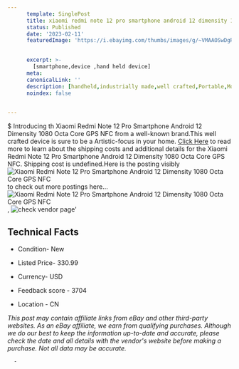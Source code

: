 ```yaml
---
      template: SinglePost
      title: xiaomi redmi note 12 pro smartphone android 12 dimensity 1080 octa core gps nfc
      status: Published
      date: '2023-02-11'
      featuredImage: 'https://i.ebayimg.com/thumbs/images/g/~VMAAOSwDgRjW0Qu/s-l225.jpg'
       

      excerpt: >-
        [smartphone,device ,hand held device]
      meta:
      canonicalLink: ''
      description: [handheld,industrially made,well crafted,Portable,Mobile,Compact,Convenient,Lightweight,Maneuverable,Man-portable,Miniature,Carriable,Hand-held,Light,Holdable,Transportable,Mobile device,Pocket-sized,On-the-go,Wireless,Cordless,Compact size,Convenient size, smartphone,device ,hand held device]
      noindex: false
      

---
```

$
      Introducing th Xiaomi Redmi Note 12 Pro Smartphone Android 12 Dimensity 1080 Octa Core GPS NFC from a well-known brand.This well crafted device  is sure to be a Artistic-focus in your home. [Click Here](https://www.ebay.com/itm/285030565395?hash=item425d254613%3Ag%3A%7EVMAAOSwDgRjW0Qu&mkevt=1&mkcid=1&mkrid=711-53200-19255-0&campid=%253CePNCampaignId%253E&customid=%253CreferenceId%253E&toolid=10049) to read more to learn about the shipping costs and additional details for the Xiaomi Redmi Note 12 Pro Smartphone Android 12 Dimensity 1080 Octa Core GPS NFC. Shipping cost is undefined.Here is the posting visibly ![Xiaomi Redmi Note 12 Pro Smartphone Android 12 Dimensity 1080 Octa Core GPS NFC](https://i.ebayimg.com/thumbs/images/g/~VMAAOSwDgRjW0Qu/s-l225.jpg) to check out more postings here... ![Xiaomi Redmi Note 12 Pro Smartphone Android 12 Dimensity 1080 Octa Core GPS NFC](https://i.ebayimg.com/images/g/~VMAAOSwDgRjW0Qu/s-l960.jpg), ![check vendor page](https://origin-galleryplus.ebayimg.com/ws/web/285030565395_2_0_1/225x225.jpg,https://origin-galleryplus.ebayimg.com/ws/web/285030565395_3_0_1/225x225.jpg,https://origin-galleryplus.ebayimg.com/ws/web/285030565395_4_0_1/225x225.jpg,https://origin-galleryplus.ebayimg.com/ws/web/285030565395_5_0_1/225x225.jpg,https://origin-galleryplus.ebayimg.com/ws/web/285030565395_6_0_1/225x225.jpg,https://origin-galleryplus.ebayimg.com/ws/web/285030565395_7_0_1/225x225.jpg)'

      

 ## Technical Facts 



     
      

 - Condition- New 


      

 - Listed Price- 330.99 


      

 - Currency- USD 


      

 - Feedback score - 3704 


      

 - Location - CN 


      
      

 *_This post may contain affiliate links from eBay and other third-party websites. As an eBay affiliate, we earn from qualifying purchases. Although we do our best to keep the information up-to-date and accurate, please check the date and all details with the vendor's website before making a purchase. Not all data may be accurate._*




      -
